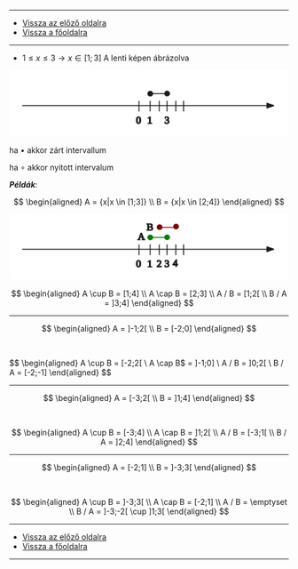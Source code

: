 
---

- [Vissza az előző oldalra](../matematika.md)
- [Vissza a főoldalra](../../../../README.md)

---

- $1 \leqslant x \leqslant 3 \longrightarrow x \in [1;3]$
A lenti képen ábrázolva

<img src='../images/matematika_intervallum-001.svg' alt='intervallum' width='512'>

ha $\bullet$ akkor zárt intervallum
 
ha $\circ$ akkor nyitott intervalum

***Példák***:

$$
\begin{aligned}
A = {x|x \in [1;3]} \\
B = {x|x \in [2;4]}
\end{aligned}
$$

<img src='../images/matematika_intervallum-pelda-001.svg' alt='intervallum pelda' width='512'>

$$
\begin{aligned}
A \cup B = [1;4] \\
A \cap B = [2;3] \\
A / B = [1;2[ \\
B / A = ]3;4]
\end{aligned}
$$

---

$$
\begin{aligned}
A = ]-1;2[ \\
B = [-2;0]
\end{aligned}
$$

![]()

$$
\begin{aligned}
A \cup B = [-2;2[ \\
A \cap B$ = ]-1;0] \\
A / B = ]0;2[ \\
B / A = [-2;-1]
\end{aligned}
$$

---

$$
\begin{aligned}
A = [-3;2[ \\
B = ]1;4]
\end{aligned}
$$

![]()

$$
\begin{aligned}
A \cup B = [-3;4] \\
A \cap B = ]1;2[ \\
A / B = [-3;1[ \\
B / A = ]2;4]
\end{aligned}
$$

---

$$
\begin{aligned}
A = [-2;1] \\
B = ]-3;3[
\end{aligned}
$$

![]()

$$
\begin{aligned}
A \cup B = ]-3;3[ \\
A \cap B = [-2;1] \\
A / B = \emptyset \\
B / A = ]-3;-2[ \cup ]1;3[
\end{aligned}
$$

---

- [Vissza az előző oldalra](../matematika.md)
- [Vissza a főoldalra](../../../../README.md)

---